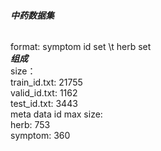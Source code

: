 ###### **中药数据集**
format: symptom id set \t herb set
<br>_**组成**_
<br>size：
<br>train_id.txt: 21755
<br>valid_id.txt: 1162
<br>test_id.txt: 3443
<br> meta data id max size:
<br>herb: 753
<br>symptom: 360